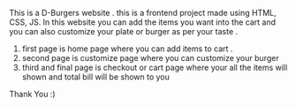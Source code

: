 This is a D-Burgers website . this is a frontend project made using HTML, CSS, JS.
In this website you can add the items you want into the cart and you can also customize your plate or burger as per your taste .  
1. first page is home page where you can add items to cart . 
2. second page is customize page where you can customize your burger
3. third and final page is checkout or cart page where your all the items will shown and total bill will be shown to you 

Thank You :) 